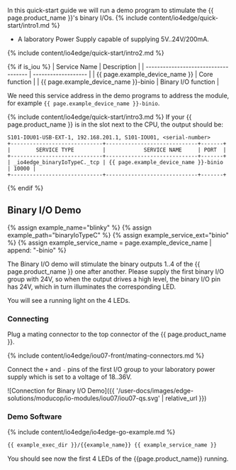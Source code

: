 In this quick-start guide we will run a demo program to stimulate the {{ page.product_name }}'s binary I/Os.
{% include content/io4edge/quick-start/intro1.md %}
* A laboratory Power Supply capable of supplying 5V..24V/200mA.

{% include content/io4edge/quick-start/intro2.md %}

{% if is_iou %}
| Service Name                         | Description         |
| ------------------------------------ | ------------------- |
| {{ page.example_device_name }}       | Core function       |
| {{ page.example_device_name }}-binio | Binary I/O function |

We need this service address in the demo programs to address the module, for example `{{ page.example_device_name }}-binio`.

{% include content/io4edge/quick-start/intro3.md %}
If your {{ page.product_name }} is in the slot next to the CPU, the output should be:
```
S101-IOU01-USB-EXT-1, 192.168.201.1, S101-IOU01, <serial-number>
+-----------------------------+-----------------------------+-------+
|        SERVICE TYPE         |            SERVICE NAME     | PORT  |
+-----------------------------+-----------------------------+-------+
| _io4edge_binaryIoTypeC._tcp | {{ page.example_device_name }}-binio  | 10000 |
+-----------------------------+-----------------------------+-------+
```
{% endif %}

## Binary I/O Demo

{% assign example_name="blinky" %}
{% assign example_path="binaryIoTypeC" %}
{% assign example_service_ext="binio" %}
{% assign example_service_name = page.example_device_name | append: "-binio" %}

The Binary I/O demo will stimulate the binary outputs 1..4 of the {{ page.product_name }} one after another. Please supply the first binary I/O group with 24V, so when the output drives a high level, the binary I/O pin has 24V, which in turn illuminates the corresponding LED.

You will see a running light on the 4 LEDs.

### Connecting

Plug a mating connector to the top connector of the {{ page.product_name }}.

{% include content/io4edge/iou07-front/mating-connectors.md %}

Connect the `+` and `-` pins of the first I/O group to your laboratory power supply which is set to a voltage of 18..36V.

![Connection for Binary I/O Demo]({{ '/user-docs/images/edge-solutions/moducop/io-modules/iou07/iou07-qs.svg' | relative_url }})

### Demo Software
{% include content/io4edge/io4edge-go-example.md %}

```bash
{{ example_exec_dir }}/{{example_name}} {{ example_service_name }}
```

You should see now the first 4 LEDs of the {{page.product_name}} running.
